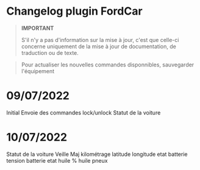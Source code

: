# Changelog plugin FordCar

>**IMPORTANT**
>
>S'il n'y a pas d'information sur la mise à jour, c'est que celle-ci concerne uniquement de la mise à jour de documentation, de traduction ou de texte.

> Pour actualiser les nouvelles commandes disponnibles, sauvegarder l'équipement

# 09/07/2022
Initial
Envoie des commandes lock/unlock
Statut de la voiture
# 10/07/2022
Statut de la voiture
Veille
Maj
kilométrage
latitude
longitude
etat batterie
tension batterie
etat huile
% huile
pneux

